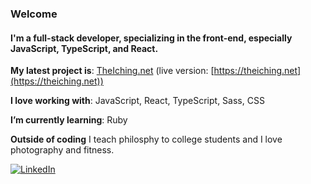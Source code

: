 ### Welcome
#### I'm a full-stack developer, specializing in the front-end, especially JavaScript, TypeScript, and React.

**My latest project is**: [TheIching.net](https://github.com/jkranak/iching-pwa) (live version: [https://theiching.net](https://theiching.net))

**I love working with**: JavaScript, React, TypeScript, Sass, CSS

**I’m currently learning**: Ruby

**Outside of coding** I teach philosphy to college students and I love photography and fitness.

[![LinkedIn][linkedin-shield]](https://www.linkedin.com/in/joseph-kranak/)

[linkedin-shield]: https://img.shields.io/badge/-LinkedIn-black.svg?style=for-the-badge&logo=linkedin&colorB=555
